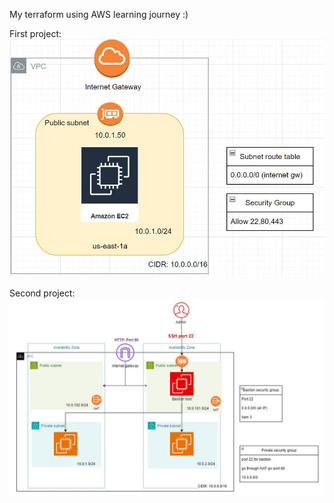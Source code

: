 My terraform using AWS learning journey :)

First project:
![Screenshot](https://github.com/lunatic-def/Terraform-Project/blob/main/First_project/First-project.JPG)


Second project:
![Screenshot](https://github.com/lunatic-def/Terraform-Project/blob/main/Second_project/Second_project.JPG)
